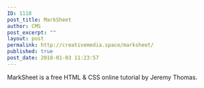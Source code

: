 ```yaml
---
ID: 1118
post_title: MarkSheet
author: CMS
post_excerpt: ""
layout: post
permalink: http://creativemedia.space/marksheet/
published: true
post_date: 2018-01-03 11:23:57
---
```

MarkSheet is a free HTML &amp; CSS online tutorial by Jeremy Thomas.